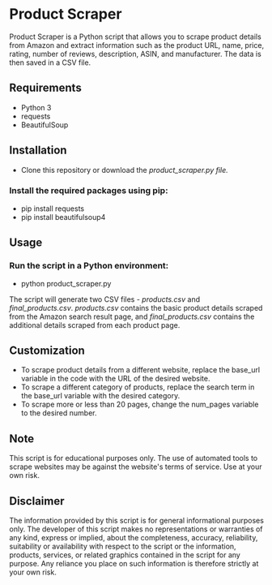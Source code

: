 # **Product Scraper**

Product Scraper is a Python script that allows you to scrape product details from Amazon and extract information such as the product URL, name, price, rating, number of reviews, description, ASIN, and manufacturer. The data is then saved in a CSV file.

## Requirements

* Python 3
* requests
* BeautifulSoup

## Installation

* Clone this repository or download the *product_scraper.py file.*

### Install the required packages using pip:

* pip install requests
* pip install beautifulsoup4

## Usage

### Run the script in a Python environment:
* python product_scraper.py

The script will generate two CSV files - *products.csv* and *final_products.csv*. *products.csv* contains the basic product details scraped from the Amazon search result page, and *final_products.csv* contains the additional details scraped from each product page.

## Customization

* To scrape product details from a different website, replace the base_url variable in the code with the URL of the desired website.
* To scrape a different category of products, replace the search term in the base_url variable with the desired category.
* To scrape more or less than 20 pages, change the num_pages variable to the desired number.

## Note

This script is for educational purposes only. The use of automated tools to scrape websites may be against the website's terms of service. Use at your own risk.

## Disclaimer

The information provided by this script is for general informational purposes only. The developer of this script makes no representations or warranties of any kind, express or implied, about the completeness, accuracy, reliability, suitability or availability with respect to the script or the information, products, services, or related graphics contained in the script for any purpose. Any reliance you place on such information is therefore strictly at your own risk.
